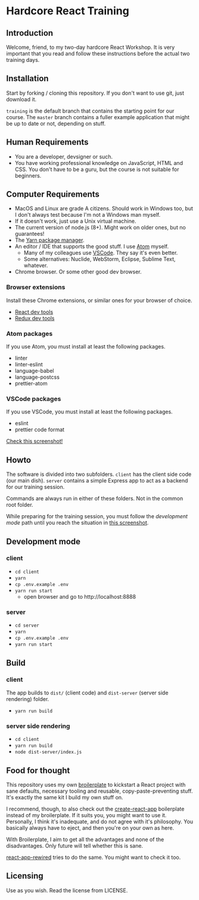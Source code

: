 # Hardcore React Training

## Introduction

Welcome, friend, to my two-day hardcore React Workshop. It is very important
that you read and follow these instructions before the actual two training days.

## Installation

Start by forking / cloning this repository. If you don't want to use git, just
download it.

`training` is the default branch that contains the starting point for
our course. The `master` branch contains a fuller example application that might be
up to date or not, depending on stuff.

## Human Requirements

- You are a developer, devsigner or such.
- You have working professional knowledge on JavaScript, HTML and CSS. You don't have to be a guru,
  but the course is not suitable for beginners.

## Computer Requirements

- MacOS and Linux are grade A citizens. Should work in Windows too, but I don't
  always test because I'm not a Windows man myself.
- If it doesn't work, just use a Unix virtual machine.
- The current version of node.js (8+). Might work on older ones, but no guarantees!
- The [Yarn package manager](https://yarnpkg.com).
- An editor / IDE that supports the good stuff. I use [Atom](https://atom.io/)
  myself.
  - Many of my colleagues use [VSCode](https://code.visualstudio.com/). They say it's even better.
  - Some alternatives: Nuclide, WebStorm, Eclipse, Sublime Text, whatever.
- Chrome browser. Or some other good dev browser.

### Browser extensions

Install these Chrome extensions, or similar ones for your browser of choice.

- [React dev tools](https://chrome.google.com/webstore/detail/react-developer-tools/fmkadmapgofadopljbjfkapdkoienihi)
- [Redux dev tools](https://chrome.google.com/webstore/detail/redux-devtools/lmhkpmbekcpmknklioeibfkpmmfibljd)

### Atom packages

If you use Atom, you must install at least the following packages.

- linter
- linter-eslint
- language-babel
- language-postcss
- prettier-atom

### VSCode packages

If you use VSCode, you must install at least the following packages.

- eslint
- prettier code format

[Check this screenshot!](https://www.dropbox.com/s/mujeklatlr30ciy/Screenshot%202018-07-30%2013.39.07.png?dl=0)

## Howto

The software is divided into two subfolders. `client` has the client side
code (our main dish). `server` contains a simple Express app to act as
a backend for our training session.

Commands are always run in either of these folders. Not in the common
root folder.

While preparing for the training session, you must follow the _development mode_ path
until you reach the situation in [this screenshot](https://www.dropbox.com/s/seccmd5cgzd2xuj/Screenshot%202018-07-30%2013.44.02.png?dl=0).

## Development mode

### client

- `cd client`
- `yarn`
- `cp .env.example .env`
- `yarn run start`
  - open browser and go to http://localhost:8888

### server

- `cd server`
- `yarn`
- `cp .env.example .env`
- `yarn run start`

## Build

### client

The app builds to `dist/` (client code) and `dist-server` (server side rendering) folder.

- `yarn run build`

### server side rendering

- `cd client`
- `yarn run build`
- `node dist-server/index.js`

## Food for thought

This repository uses my own [broilerplate](https://github.com/pekkis/broilerplate)
to kickstart a React project with sane defaults, necessary tooling and reusable,
copy-paste-preventing stuff. It's exactly the same kit I build my own stuff on.

I recommend, though, to also check out the [create-react-app](https://github.com/facebookincubator/create-react-app) boilerplate
instead of my broilerplate. If it suits you, you might want to use it. Personally, I think it's inadequate, and do not agree with it's philosophy.
You basically always have to eject, and then you're on your own as here.

With Broilerplate, I aim to get all the advantages and none of the disadvantages.
Only future will tell whether this is sane.

[react-app-rewired](https://github.com/timarney/react-app-rewired) tries to
do the same. You might want to check it too.

## Licensing

Use as you wish. Read the license from LICENSE.
